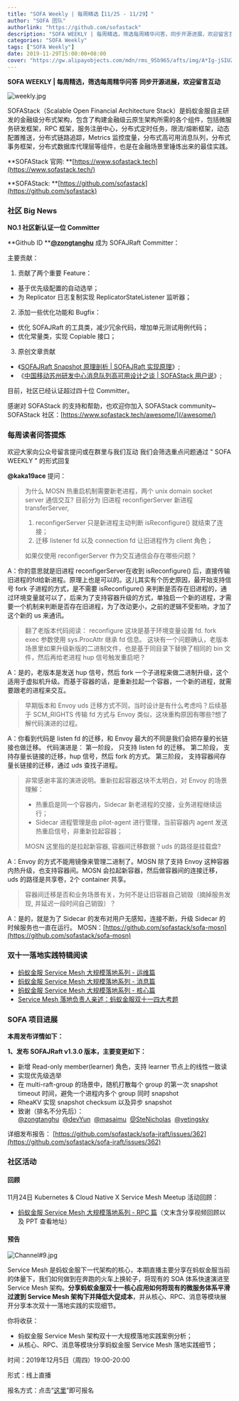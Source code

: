 ```yaml
---
title: "SOFA Weekly | 每周精选【11/25 - 11/29】"
author: "SOFA 团队"
authorlink: "https://github.com/sofastack"
description: "SOFA WEEKLY | 每周精选，筛选每周精华问答，同步开源进展，欢迎留言互动。"
categories: "SOFA Weekly"
tags: ["SOFA Weekly"]
date: 2019-11-29T15:00:00+08:00
cover: "https://gw.alipayobjects.com/mdn/rms_95b965/afts/img/A*Ig-jSIUZWx0AAAAAAAAAAAAAARQnAQ"
---
```


**SOFA WEEKLY | 每周精选，筛选每周精华问答**
**同步开源进展，欢迎留言互动**

![weekly.jpg](https://gw.alipayobjects.com/mdn/rms_95b965/afts/img/A*ARgKS6SuU7YAAAAAAAAAAAAAARQnAQ)

SOFAStack（Scalable Open Financial Architecture Stack）是蚂蚁金服自主研发的金融级分布式架构，包含了构建金融级云原生架构所需的各个组件，包括微服务研发框架，RPC 框架，服务注册中心，分布式定时任务，限流/熔断框架，动态配置推送，分布式链路追踪，Metrics 监控度量，分布式高可用消息队列，分布式事务框架，分布式数据库代理层等组件，也是在金融场景里锤炼出来的最佳实践。

**SOFAStack 官网: **[https://www.sofastack.tech](https://www.sofastack.tech/)

**SOFAStack: **[https://github.com/sofastack](https://github.com/sofastack)

### 社区 Big News

**NO.1 社区新认证一位 Committer**

**Github ID **[**@zongtanghu**](https://github.com/zongtanghu) 成为 SOFAJRaft Committer：

主要贡献：

1. 贡献了两个重要 Feature：
- 基于优先级配置的自动选举；
- 为 Replicator 日志复制实现 ReplicatorStateListener 监听器；
2. 添加一些优化功能和 Bugfix：
- 优化 SOFAJRaft 的工具类，减少冗余代码，增加单元测试用例代码；
- 优化常量类，实现 Copiable 接口；
3. 原创文章贡献
- 《[SOFAJRaft Snapshot 原理剖析 | SOFAJRaft 实现原理](/blog/sofa-jraft-snapshot-principle-analysis/)》;
- 《[中国移动苏州研发中心消息队列高可用设计之谈 | SOFAStack 用户说](/blog/sofa-jraft-user-china-mobile/)》;

目前，社区已经认证超过四十位 Committer。

感谢对 SOFAStack 的支持和帮助，也欢迎你加入 SOFAStack community~
SOFAStack 社区：[https://www.sofastack.tech/awesome/](/awesome/)

### 每周读者问答提炼

欢迎大家向公众号留言提问或在群里与我们互动
我们会筛选重点问题通过 " SOFA WEEKLY " 的形式回复

**@kaka19ace** 提问：

> 为什么 MOSN 热重启机制需要新老进程，两个 unix domain socket server 通信交互?
> 目前分为 旧进程 reconfigerServer 新进程 transferServer,
> 1. reconfigerServer 只是新进程主动判断 isReconfigure() 就结束了连接；
> 1. 迁移 listener fd 以及 connection fd 让旧进程作为 client 角色；
> 
> 如果仅使用 reconfigerServer 作为交互通信会存在哪些问题？

A：你的意思就是旧进程 reconfigerServer在收到 isReconfigure() 后，直接传输旧进程的fd给新进程。原理上也是可以的。这儿其实有个历史原因，最开始支持信号 fork 子进程的方式，是不需要 isReconfigure() 来判断是否存在旧进程的，通过环境变量就可以了，后来为了支持容器升级的方式，单独启一个新的进程，才需要一个机制来判断是否存在旧进程，为了改动更小，之前的逻辑不受影响，才加了这个新的 us 来通讯。

> 翻了老版本代码阅读：
> reconfigure 这块是基于环境变量设置 fd. fork exec 参数使用 sys.ProcAttr 继承 fd 信息。
> 这块有一个问题确认，老版本场景里如果升级新版的二进制文件，也是基于同目录下替换了相同的 bin 文件，然后再给老进程 hup 信号触发重启吧？

A：是的，老版本是发送 hup 信号，然后 fork 一个子进程来做二进制升级，这个适用于虚拟机升级。而基于容器的话，是重新拉起一个容器，一个新的进程，就需要跟老的进程来交互。

> 早期版本和 Envoy uds 迁移方式不同，当时设计是有什么考虑吗？后续基于 SCM_RIGHTS 传输 fd 方式与 Envoy 类似，这块重构原因有哪些?想了解代码演进的过程。

A：你看到代码是 listen fd 的迁移，和 Envoy 最大的不同是我们会把存量的长链接也做迁移。
代码演进是：
第一阶段， 只支持 listen fd 的迁移。
第二阶段， 支持存量长链接的迁移，hup 信号，然后 fork 的方式。
第三阶段， 支持容器间存量长链接的迁移，通过 uds 查找子进程。

> 非常感谢丰富的演进说明。重新拉起容器这块不太明白，对 Envoy 的场景理解：
> - 热重启是同一个容器内，Sidecar 新老进程的交接，业务进程继续运行；
> - Sidecar 进程管理是由 pilot-agent 进行管理，当前容器内 agent 发送热重启信号，非重新拉起容器；
> 
> MOSN 这里指的是拉起新容器, 容器间迁移数据？uds 的路径是挂载盘?

A：Envoy 的方式不能用镜像来管理二进制了。MOSN 除了支持 Envoy 这种容器内热升级，也支持容器间。MOSN 会拉起新容器，然后做容器间的连接迁移，uds 的路径是共享卷，2个 container 共享。

> 容器间迁移是否和业务场景有关，为何不是让旧容器自己销毁（摘掉服务发现, 并延迟一段时间自己销毁）？

A：是的，就是为了 Sidecar 的发布对用户无感知，连接不断，升级 Sidecar 的时候服务也一直在运行。
MOSN：[https://github.com/sofastack/sofa-mosn](https://github.com/sofastack/sofa-mosn)

### 双十一落地实践特辑阅读

- [蚂蚁金服 Service Mesh 大规模落地系列 - 运维篇](/blog/service-mesh-practice-in-production-at-ant-financial-part3-operation/)
- [蚂蚁金服 Service Mesh 大规模落地系列 - 消息篇](/blog/service-mesh-practice-in-production-at-ant-financial-part2-mesh/)
- [蚂蚁金服 Service Mesh 大规模落地系列 - 核心篇](/blog/service-mesh-practice-in-production-at-ant-financial-part1-core/)
- [Service Mesh 落地负责人亲述：蚂蚁金服双十一四大考题](/blog/service-mesh-practice-antfinal-shopping-festival-big-exam/)

###  SOFA 项目进展

**本周发布详情如下：**

**1、发布 SOFAJRaft v1.3.0 版本，主要变更如下：**

- 新增 Read-only member(learner) 角色，支持 learner 节点上的线性一致读
- 实现优先级选举
- 在 multi-raft-group 的场景中，随机打散每个 group 的第一次 snapshot timeout 时间，避免一个进程内多个 group 同时 snapshot
- RheaKV 实现 snapshot checksum 以及异步 snapshot
- 致谢（排名不分先后）：[@zongtanghu](https://github.com/zongtanghu)  [@devYun](https://github.com/devYun)  [@masaimu](https://github.com/masaimu)  [@SteNicholas](https://github.com/SteNicholas)  [@yetingsky](https://github.com/yetingsky)

详细发布报告：
[https://github.com/sofastack/sofa-jraft/issues/362](https://github.com/sofastack/sofa-jraft/issues/362)

### 社区活动

#### 回顾

11月24日 Kubernetes & Cloud Native X Service Mesh Meetup 活动回顾：

- [蚂蚁金服 Service Mesh 大规模落地系列 - RPC 篇](/blog/service-mesh-practice-in-production-at-ant-financial-part4-rpc/)（文末含分享视频回顾以及 PPT 查看地址）

#### 预告

![Channel#9.jpg](https://cdn.nlark.com/yuque/0/2019/jpeg/226702/1574412687312-ce69fdbb-7b44-40b4-ab34-f02be89dbc37.jpeg)

Service Mesh 是蚂蚁金服下一代架构的核心，本期直播主要分享在蚂蚁金服当前的体量下，我们如何做到在奔跑的火车上换轮子，将现有的 SOA 体系快速演进至 Service Mesh 架构。**分享蚂蚁金服双十一核心应用如何将现有的微服务体系平滑过渡到 Service Mesh 架构下并降低大促成本**，并从核心、RPC、消息等模块展开分享本次双十一落地实践的实现细节。

你将收获：

- 蚂蚁金服 Service Mesh 架构双十一大规模落地实践案例分析；
- 从核心、RPC、消息等模块分享蚂蚁金服 Service Mesh 落地实践细节；

时间：2019年12月5日（周四）19:00-20:00

形式：线上直播

报名方式：点击“[这里](https://tech.antfin.com/community/live/1021)”即可报名